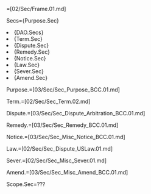 =[02/Sec/Frame.01.md]

Secs={Purpose.Sec}<li>{DAO.Secs}<li>{Term.Sec}<li>{Dispute.Sec}<li>{Remedy.Sec}<li>{Notice.Sec}<li>{Law.Sec}<li>{Sever.Sec}<li>{Amend.Sec}

Purpose.=[03/Sec/Sec_Purpose_BCC.01.md]

Term.=[02/Sec/Sec_Term.02.md]

Dispute.=[03/Sec/Sec_Dispute_Arbitration_BCC.01.md]

Remedy.=[03/Sec/Sec_Remedy_BCC.01.md]

Notice.=[03/Sec/Sec_Misc_Notice_BCC.01.md]

Law.=[02/Sec/Sec_Dispute_USLaw.01.md]

Sever.=[02/Sec/Sec_Misc_Sever.01.md]

Amend.=[03/Sec/Sec_Misc_Amend_BCC.01.md]

Scope.Sec=???